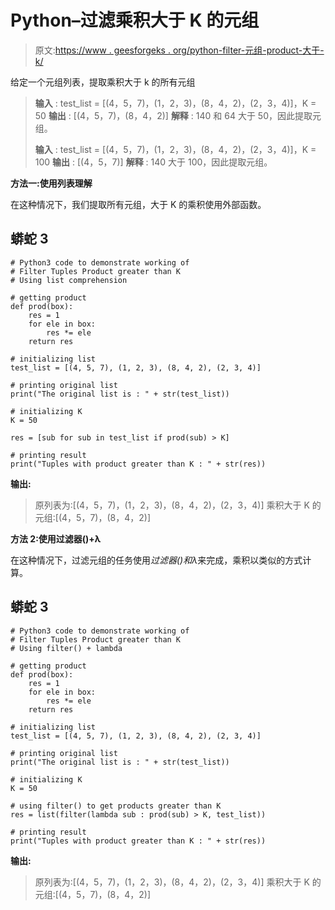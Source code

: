 # Python–过滤乘积大于 K 的元组

> 原文:[https://www . geesforgeks . org/python-filter-元组-product-大于-k/](https://www.geeksforgeeks.org/python-filter-tuples-product-greater-than-k/)

给定一个元组列表，提取乘积大于 k 的所有元组

> **输入** : test_list = [(4，5，7)，(1，2，3)，(8，4，2)，(2，3，4)]，K = 50
> **输出** : [(4，5，7)，(8，4，2)]
> **解释** : 140 和 64 大于 50，因此提取元组。
> 
> **输入** : test_list = [(4，5，7)，(1，2，3)，(8，4，2)，(2，3，4)]，K = 100
> **输出** : [(4，5，7)]
> **解释** : 140 大于 100，因此提取元组。

**方法一:使用列表理解**

在这种情况下，我们提取所有元组，大于 K 的乘积使用外部函数。

## 蟒蛇 3

```
# Python3 code to demonstrate working of
# Filter Tuples Product greater than K
# Using list comprehension

# getting product
def prod(box):
    res = 1
    for ele in box:
        res *= ele
    return res

# initializing list
test_list = [(4, 5, 7), (1, 2, 3), (8, 4, 2), (2, 3, 4)]

# printing original list
print("The original list is : " + str(test_list))

# initializing K
K = 50

res = [sub for sub in test_list if prod(sub) > K]

# printing result
print("Tuples with product greater than K : " + str(res))
```

**输出:**

> 原列表为:[(4，5，7)，(1，2，3)，(8，4，2)，(2，3，4)]
> 乘积大于 K 的元组:[(4，5，7)，(8，4，2)]

**方法 2:使用过滤器()+λ**

在这种情况下，过滤元组的任务使用*过滤器()*和*λ*来完成，乘积以类似的方式计算。

## 蟒蛇 3

```
# Python3 code to demonstrate working of 
# Filter Tuples Product greater than K
# Using filter() + lambda

# getting product 
def prod(box):
    res = 1
    for ele in box:
        res *= ele 
    return res 

# initializing list
test_list = [(4, 5, 7), (1, 2, 3), (8, 4, 2), (2, 3, 4)]

# printing original list
print("The original list is : " + str(test_list))

# initializing K 
K = 50 

# using filter() to get products greater than K
res = list(filter(lambda sub : prod(sub) > K, test_list))

# printing result 
print("Tuples with product greater than K : " + str(res))
```

**输出:**

> 原列表为:[(4，5，7)，(1，2，3)，(8，4，2)，(2，3，4)]
> 乘积大于 K 的元组:[(4，5，7)，(8，4，2)]
